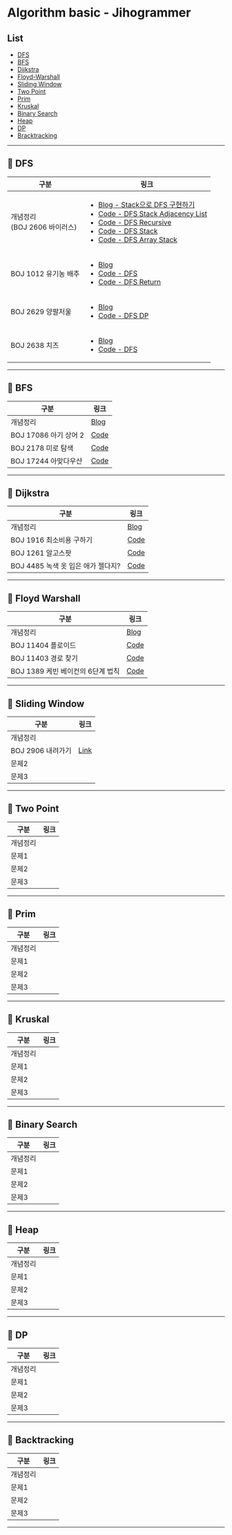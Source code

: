 # Algorithm basic - Jihogrammer

## List

-   [DFS](#pushpin-dfs)
-   [BFS](#pushpin-bfs)
-   [Dijkstra](#pushpin-dijkstra)
-   [Floyd-Warshall](#pushpin-floyd-warshall)
-   [Sliding Window](#pushpin-sliding-window)
-   [Two Point](#pushpin-tow-point)
-   [Prim](#pushpin-prim)
-   [Kruskal](#pushpin-kruskal)
-   [Binary Search](#pushpin-binary-search)
-   [Heap](#pushpin-heap)
-   [DP](#pushpin-dp)
-   [Bracktracking](#pushpin-backtracking)

---

## :pushpin: DFS

<table>
    <thead>
        <tr>
            <th>구분</th>
            <th>링크</th>
        </tr>
    </thead>
    <tbody>
        <tr>
            <td>개념정리<br>(BOJ 2606 바이러스)</td>
            <td>
                <ul>
                    <li>
                        <a href="https://blog.naver.com/jihogrammer/222396465961">
                            Blog - Stack으로 DFS 구현하기
                        </a>
                    </li>
                    <li>
                        <a href="./src/jiho/algo/ps/boj2606/DFSBasic.java">Code - DFS Stack Adjacency List</a>
                    </li>
                    <li>
                        <a href="./src/jiho/algo/ps/boj2606/DFSRecursive.java">Code - DFS Recursive</a>
                    </li>
                    <li>
                        <a href="./src/jiho/algo/ps/boj2606/DFSStack.java">Code - DFS Stack</a>
                    </li>
                    <li>
                        <a href="./src/jiho/algo/ps/boj2606/DFSStackByArray.java">Code - DFS Array Stack</a>
                    </li>
                </ul>
            </td>
        </tr>
        <tr>
            <td>BOJ 1012 유기농 배추</td>
            <td>
                <ul>
                    <li>
                        <a href="https://blog.naver.com/jihogrammer/222393208752">Blog</a>
                    </li>
                    <li>
                        <a href="./src/jiho/algo/ps/boj1012/DFSBasic.java">Code - DFS</a>
                    </li>
                    <li>
                        <a href="./src/jiho/algo/ps/boj1012/DFSReturn.java">Code - DFS Return</a>
                    </li>
                </ul>
            </td>
        </tr>
        <tr>
            <td>BOJ 2629 양팔저울</td>
            <td>
                <ul>
                    <li>
                        <a href="https://blog.naver.com/jihogrammer/222394230814">Blog</a>
                    </li>
                    <li>
                        <a href="./src/jiho/algo/ps/boj2629/DPDFS.java">Code - DFS DP</a>
                    </li>
                </ul>
            </td>
        </tr>
        <tr>
            <td>BOJ 2638 치즈</td>
            <td>
                <ul>
                    <li>
                        <a href="https://blog.naver.com/jihogrammer/222395781946">Blog</a>
                    </li>
                    <li>
                        <a href="./src/jiho/algo/ps/boj2638/DFSBasic.java">Code - DFS</a>
                    </li>
                </ul>
            </td>
        </tr>
    </tbody>
</table>

---

## :pushpin: BFS

| 구분                  | 링크                                                    |
| --------------------- | ------------------------------------------------------- |
| 개념정리              | [Blog](https://blog.naver.com/jihogrammer/222400554338) |
| BOJ 17086 아기 상어 2 | [Code](./src/jiho/algo/ps/boj17086/BabySharkBFS.java)   |
| BOJ 2178 미로 탐색    | [Code](./src/jiho/algo/ps/boj2178/MazeBFS.java)         |
| BOJ 17244 아맞다우산  | [Code](./src/jiho/algo/ps/boj17244/Umbrella.java)       |

---

## :pushpin: Dijkstra

| 구분                               | 링크                                       |
| ---------------------------------- | ------------------------------------------ |
| 개념정리                           | [Blog](https://jihogrammer.tistory.com/1)  |
| BOJ 1916 최소비용 구하기           | [Code](src/jiho/algo/ps/boj1916/Main.java) |
| BOJ 1261 알고스팟                  | [Code](src/jiho/algo/ps/boj1261/Main.java) |
| BOJ 4485 녹색 옷 입은 애가 젤다지? | [Code](src/jiho/algo/ps/boj4485/Main.java) |

---

## :pushpin: Floyd Warshall

| 구분                              | 링크                                         |
| --------------------------------- | -------------------------------------------- |
| 개념정리                          | [Blog](https://jihogrammer.tistory.com/2)    |
| BOJ 11404 플로이드                | [Code](src/jiho/algo/ps/boj11404/Floyd.java) |
| BOJ 11403 경로 찾기               | [Code](src/jiho/algo/ps/boj11403/Main.java)  |
| BOJ 1389 케빈 베이컨의 6단계 법칙 | [Code](src/jiho/algo/ps/boj1389/Main.java)   |

---

## :pushpin: Sliding Window

| 구분              | 링크                                      |
| ----------------- | ----------------------------------------- |
| 개념정리          |                                           |
| BOJ 2906 내려가기 | [Link](https://jihogrammer.tistory.com/3) |
| 문제2             |                                           |
| 문제3             |                                           |

---

## :pushpin: Two Point

| 구분     | 링크 |
| -------- | ---- |
| 개념정리 |      |
| 문제1    |      |
| 문제2    |      |
| 문제3    |      |

---

## :pushpin: Prim

| 구분     | 링크 |
| -------- | ---- |
| 개념정리 |      |
| 문제1    |      |
| 문제2    |      |
| 문제3    |      |

---

## :pushpin: Kruskal

| 구분     | 링크 |
| -------- | ---- |
| 개념정리 |      |
| 문제1    |      |
| 문제2    |      |
| 문제3    |      |

---

## :pushpin: Binary Search

| 구분     | 링크 |
| -------- | ---- |
| 개념정리 |      |
| 문제1    |      |
| 문제2    |      |
| 문제3    |      |

---

## :pushpin: Heap

| 구분     | 링크 |
| -------- | ---- |
| 개념정리 |      |
| 문제1    |      |
| 문제2    |      |
| 문제3    |      |

---

## :pushpin: DP

| 구분     | 링크 |
| -------- | ---- |
| 개념정리 |      |
| 문제1    |      |
| 문제2    |      |
| 문제3    |      |

---

## :pushpin: Backtracking

| 구분     | 링크 |
| -------- | ---- |
| 개념정리 |      |
| 문제1    |      |
| 문제2    |      |
| 문제3    |      |

---

